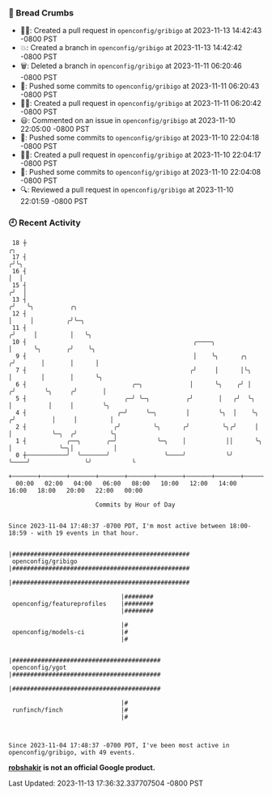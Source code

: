 ### 🍞 Bread Crumbs

 * ✍🏼: Created a pull request in `openconfig/gribigo` at 2023-11-13 14:42:43 -0800 PST
 * 💥: Created a branch in `openconfig/gribigo` at 2023-11-13 14:42:42 -0800 PST
 * 🗑: Deleted a branch in `openconfig/gribigo` at 2023-11-11 06:20:46 -0800 PST
 * 🚢: Pushed some commits to `openconfig/gribigo` at 2023-11-11 06:20:43 -0800 PST
 * ✍🏼: Created a pull request in `openconfig/gribigo` at 2023-11-11 06:20:42 -0800 PST
 * 😃: Commented on an issue in `openconfig/gribigo` at 2023-11-10 22:05:00 -0800 PST
 * 🚢: Pushed some commits to `openconfig/gribigo` at 2023-11-10 22:04:18 -0800 PST
 * ✍🏼: Created a pull request in `openconfig/gribigo` at 2023-11-10 22:04:17 -0800 PST
 * 🚢: Pushed some commits to `openconfig/gribigo` at 2023-11-10 22:04:08 -0800 PST
 * 🔍: Reviewed a pull request in  `openconfig/gribigo` at 2023-11-10 22:01:59 -0800 PST

### 🕘 Recent Activity
```
 18 ┼                                                                            ╭╮
 17 ┤                                                                           ╭╯╰╮
 16 ┤                                                                           │  │
 15 ┤                                                                          ╭╯  │
 13 ┤                                                                         ╭╯   ╰╮          ╭╮
 12 ┤                                                                         │     │         ╭╯╰─╮
 11 ┤                                                                        ╭╯     │         │   ╰╮
 10 ┤                                              ╭────╮                    │      ╰╮       ╭╯    ╰╮
  9 ┤                                              │    ╰╮      ╭╮          ╭╯       │       │      │
  7 ┤                                             ╭╯     │      │╰╮         │        │       │      ╰╮
  6 ┤                             ╭─╮             │      ╰╮    ╭╯ │        ╭╯        ╰╮     ╭╯       │
  5 ┤                           ╭─╯ ╰─╮          ╭╯       │   ╭╯  ╰╮       │          │     │        ╰╮
  4 ┤                         ╭─╯     ╰─╮        │        ╰╮  │    ╰╮     ╭╯          │     │         │
  2 ┤                        ╭╯         ╰╮      ╭╯         ╰╮╭╯     │     │           ╰─╮  ╭╯         ╰╮
  1 ┤           ╭──╮       ╭─╯           ╰─╮    │           ││      ╰╮    │             ╰─╮│           │
  0 ┼───────────╯  ╰───────╯               ╰────╯           ╰╯       ╰────╯               ╰╯           ╰
    +───────+───────+───────+───────+───────+───────+───────+───────+───────+───────+───────+───────+────
  00:00   02:00   04:00   06:00   08:00   10:00   12:00   14:00   16:00   18:00   20:00   22:00   00:00   

						Commits by Hour of Day


Since 2023-11-04 17:48:37 -0700 PDT, I'm most active between 18:00-18:59 - with 19 events in that hour.

```



```
                               |#################################################
 openconfig/gribigo            |#################################################
                               |#################################################

                               |########
 openconfig/featureprofiles    |########
                               |########

                               |#
 openconfig/models-ci          |#
                               |#

                               |#########################################
 openconfig/ygot               |#########################################
                               |#########################################

                               |#
 runfinch/finch                |#
                               |#



Since 2023-11-04 17:48:37 -0700 PDT, I've been most active in openconfig/gribigo, with 49 events.

```
**[robshakir](mailto:robjs@google.com) is not an official Google product.**  


Last Updated: 2023-11-13 17:36:32.337707504 -0800 PST
